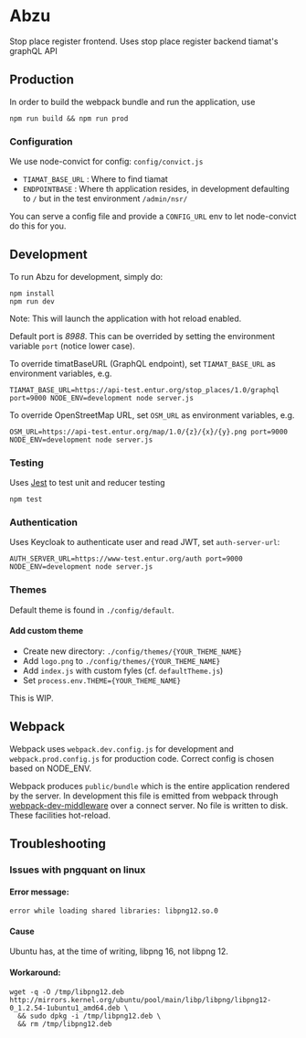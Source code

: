 # Abzu

Stop place register frontend.
Uses stop place register backend tiamat's graphQL API

## Production

In order to build the webpack bundle and run the application, use

```
npm run build && npm run prod
```

### Configuration

We use node-convict for config: `config/convict.js`

* `TIAMAT_BASE_URL` : Where to find tiamat
* `ENDPOINTBASE` : Where th application resides, in development defaulting
  to `/` but in the test environment `/admin/nsr/`   

You can serve a config file and provide a `CONFIG_URL` env to let node-convict do this for you.

## Development

To run Abzu for development, simply do:

```
npm install
npm run dev
```

Note: This will launch the application with hot reload enabled.

Default port is _8988_. This can be overrided by setting the environment
variable `port` (notice lower case).

To override timatBaseURL (GraphQL endpoint), set `TIAMAT_BASE_URL` as environment variables, e.g.

```
TIAMAT_BASE_URL=https://api-test.entur.org/stop_places/1.0/graphql port=9000 NODE_ENV=development node server.js
```

To override OpenStreetMap URL, set `OSM_URL` as environment variables, e.g.

```
OSM_URL=https://api-test.entur.org/map/1.0/{z}/{x}/{y}.png port=9000 NODE_ENV=development node server.js
```

### Testing

Uses [Jest](https://facebook.github.io/jest/) to test unit and reducer testing

```
npm test
```

### Authentication

Uses Keycloak to authenticate user and read JWT, set `auth-server-url`:

```
AUTH_SERVER_URL=https://www-test.entur.org/auth port=9000 NODE_ENV=development node server.js
```

### Themes

Default theme is found in `./config/default`.

#### Add custom theme

* Create new directory: `./config/themes/{YOUR_THEME_NAME}`
* Add `logo.png` to `./config/themes/{YOUR_THEME_NAME}`
* Add `index.js` with custom fyles (cf. `defaultTheme.js`)
* Set `process.env.THEME={YOUR_THEME_NAME}`

This is WIP.

## Webpack

Webpack uses `webpack.dev.config.js` for development and `webpack.prod.config.js` for production code. Correct config is chosen based on NODE_ENV.

Webpack produces `public/bundle` which is the entire application rendered by the server. In development this file is emitted from webpack through [webpack-dev-middleware](https://github.com/webpack/webpack-dev-middleware) over a connect server. No file is written to disk. These facilities hot-reload.

## Troubleshooting

### Issues with pngquant on linux
#### Error message:
```
error while loading shared libraries: libpng12.so.0
```

#### Cause
Ubuntu has, at the time of writing, libpng 16, not libpng 12.

#### Workaround:
```
wget -q -O /tmp/libpng12.deb http://mirrors.kernel.org/ubuntu/pool/main/libp/libpng/libpng12-0_1.2.54-1ubuntu1_amd64.deb \
  && sudo dpkg -i /tmp/libpng12.deb \
  && rm /tmp/libpng12.deb
```
